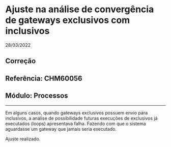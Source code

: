 # Ajuste na análise de convergência de gateways exclusivos com inclusivos 
28/03/2022
## Correção
## Referência: CHM60056
## Módulo: Processos
***

Em alguns casos, quando gateways exclusivos possuem envio para inclusivos, a análise de possibilidade futuras execuções de exclusivos já executados (loops) apresentava falha. Fazendo com que o sistema aguardasse um gateway que jamais seria executado.

Ajuste realizado.